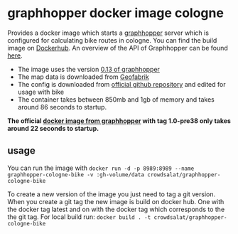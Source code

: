 # graphhopper docker image cologne

Provides a docker image which starts a [graphhopper](https://github.com/graphhopper/graphhopper/tree/0.13) server which is configured for calculating bike routes in cologne. You can find the build image on [Dockerhub](https://hub.docker.com/repository/docker/crowdsalat/graphhopper-cologne-bike). An overview of the API of Graphhopper can be found [here](https://github.com/graphhopper/graphhopper/blob/0.13/docs/web/api-doc.md).


- The image uses the version [0.13 of graphhopper](https://graphhopper.com/public/releases/graphhopper-web-0.13.0.jar)
- The map data is downloaded from [Geofabrik](https://download.geofabrik.de/europe/germany/nordrhein-westfalen/koeln-regbez.html)
- The config is downloaded from [official github repository](https://raw.githubusercontent.com/graphhopper/graphhopper/0.13/config-example.yml) and edited for usage with bike
- The container takes between 850mb and 1gb of memory and takes around 86 seconds to startup. 

**The official [docker image from graphhopper](https://hub.docker.com/r/graphhopper/graphhopper/) with tag 1.0-pre38 only takes around 22 seconds to startup.**

## usage

You can run the image with `docker run -d -p 8989:8989 --name graphhopper-cologne-bike -v :gh-volume/data crowdsalat/graphhopper-cologne-bike`

To create a new version of the image you just need to tag a git version. When you create a git tag the new image is build on docker hub. One with the docker tag latest and on with the docker tag which corresponds to the the git tag. For local build run: `docker build . -t crowdsalat/graphhopper-cologne-bike`
